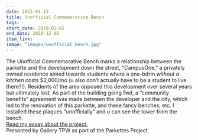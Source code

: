 ```yaml
---
date: 2022-01-13
title: Unofficial Commemorative Bench
tags: 
start_date: 2019-01-01
end_date: 2020-12-01
item_link: 
image: "images/unofficial_bench.jpg"
---
```



The Unofficial Commemorative Bench marks a relationship between the parkette and the development down the street, “CampusOne,” a privately owned residence aimed towards students where a one-bdrm *without a kitchen* costs $2,000/mo (u also don’t actually have to be a student to live there?!). Residents of the area opposed this development over several years but ultimately lost. As part of the building going fwd, a “community benefits” agreement was made between the developer and the city, which led to the renovation of this parkette, and these fancy benches, etc. I installed these plaques “unofficially” and u can see the tower from the bench.
<br><a href="https://www.gallerytpw.ca/unofficialcommemorativebenchamylam">Read my essay about the project.</a>
<br>Presented by Gallery TPW as part of the Parkettes Project.
